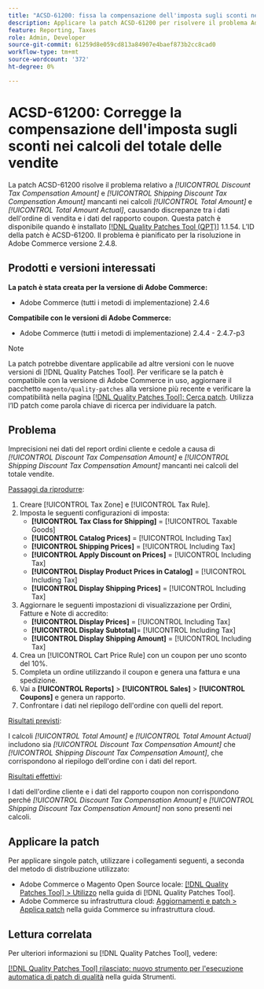```yaml
---
title: "ACSD-61200: fissa la compensazione dell'imposta sugli sconti nei calcoli del totale delle vendite"
description: Applicare la patch ACSD-61200 per risolvere il problema Adobe Commerce per cui *[!UICONTROL Discount Tax Compensation Amount]* e *[!UICONTROL Shipping Discount Tax Compensation Amount]* mancano dai calcoli del totale vendite, causando discrepanze tra i dati dell'ordine cliente e i dati del rapporto coupon.
feature: Reporting, Taxes
role: Admin, Developer
source-git-commit: 61259d8e059cd813a84907e4baef873b2cc8cad0
workflow-type: tm+mt
source-wordcount: '372'
ht-degree: 0%

---
```


# ACSD-61200: Corregge la compensazione dell&#39;imposta sugli sconti nei calcoli del totale delle vendite

La patch ACSD-61200 risolve il problema relativo a *[!UICONTROL Discount Tax Compensation Amount]* e *[!UICONTROL Shipping Discount Tax Compensation Amount]* mancanti nei calcoli *[!UICONTROL Total Amount]* e *[!UICONTROL Total Amount Actual]*, causando discrepanze tra i dati dell&#39;ordine di vendita e i dati del rapporto coupon. Questa patch è disponibile quando è installato [[!DNL Quality Patches Tool (QPT)]](/help/tools/quality-patches-tool/quality-patches-tool-to-self-serve-quality-patches.md) 1.1.54. L’ID della patch è ACSD-61200. Il problema è pianificato per la risoluzione in Adobe Commerce versione 2.4.8.

## Prodotti e versioni interessati

**La patch è stata creata per la versione di Adobe Commerce:**

- Adobe Commerce (tutti i metodi di implementazione) 2.4.6

**Compatibile con le versioni di Adobe Commerce:**

- Adobe Commerce (tutti i metodi di implementazione) 2.4.4 - 2.4.7-p3

>[!NOTE]
>
>La patch potrebbe diventare applicabile ad altre versioni con le nuove versioni di [!DNL Quality Patches Tool]. Per verificare se la patch è compatibile con la versione di Adobe Commerce in uso, aggiornare il pacchetto `magento/quality-patches` alla versione più recente e verificare la compatibilità nella pagina [[!DNL Quality Patches Tool]: Cerca patch](https://experienceleague.adobe.com/tools/commerce-quality-patches/index.html). Utilizza l’ID patch come parola chiave di ricerca per individuare la patch.

## Problema

Imprecisioni nei dati del report ordini cliente e cedole a causa di *[!UICONTROL Discount Tax Compensation Amount]* e *[!UICONTROL Shipping Discount Tax Compensation Amount]* mancanti nei calcoli del totale vendite.

<u>Passaggi da riprodurre</u>:

1. Creare [!UICONTROL Tax Zone] e [!UICONTROL Tax Rule].
1. Imposta le seguenti configurazioni di imposta:
   - **[!UICONTROL Tax Class for Shipping]** = [!UICONTROL Taxable Goods]
   - **[!UICONTROL Catalog Prices]** = [!UICONTROL Including Tax]
   - **[!UICONTROL Shipping Prices]** = [!UICONTROL Including Tax]
   - **[!UICONTROL Apply Discount on Prices]** = [!UICONTROL Including Tax]
   - **[!UICONTROL Display Product Prices in Catalog]** = [!UICONTROL Including Tax]
   - **[!UICONTROL Display Shipping Prices]** = [!UICONTROL Including Tax]
1. Aggiornare le seguenti impostazioni di visualizzazione per Ordini, Fatture e Note di accredito:
   - **[!UICONTROL Display Prices]** = [!UICONTROL Including Tax]
   - **[!UICONTROL Display Subtotal]**= [!UICONTROL Including Tax]
   - **[!UICONTROL Display Shipping Amount]** = [!UICONTROL Including Tax]
1. Crea un [!UICONTROL Cart Price Rule] con un coupon per uno sconto del 10%.
1. Completa un ordine utilizzando il coupon e genera una fattura e una spedizione.
1. Vai a **[!UICONTROL Reports]** > **[!UICONTROL Sales]** > **[!UICONTROL Coupons]** e genera un rapporto.
1. Confrontare i dati nel riepilogo dell&#39;ordine con quelli del report.

<u>Risultati previsti</u>:

I calcoli *[!UICONTROL Total Amount]* e *[!UICONTROL Total Amount Actual]* includono sia *[!UICONTROL Discount Tax Compensation Amount]* che *[!UICONTROL Shipping Discount Tax Compensation Amount]*, che corrispondono al riepilogo dell&#39;ordine con i dati del report.

<u>Risultati effettivi</u>:

I dati dell&#39;ordine cliente e i dati del rapporto coupon non corrispondono perché *[!UICONTROL Discount Tax Compensation Amount]* e *[!UICONTROL Shipping Discount Tax Compensation Amount]* non sono presenti nei calcoli.

## Applicare la patch

Per applicare singole patch, utilizzare i collegamenti seguenti, a seconda del metodo di distribuzione utilizzato:

- Adobe Commerce o Magento Open Source locale: [[!DNL Quality Patches Tool] > Utilizzo](/help/tools/quality-patches-tool/usage.md) nella guida di [!DNL Quality Patches Tool].
- Adobe Commerce su infrastruttura cloud: [Aggiornamenti e patch > Applica patch](https://experienceleague.adobe.com/docs/commerce-cloud-service/user-guide/develop/upgrade/apply-patches.html) nella guida Commerce su infrastruttura cloud.

## Lettura correlata

Per ulteriori informazioni su [!DNL Quality Patches Tool], vedere:

[[!DNL Quality Patches Tool] rilasciato: nuovo strumento per l&#39;esecuzione automatica di patch di qualità](https://experienceleague.adobe.com/en/docs/commerce-knowledge-base/kb/announcements/commerce-announcements/magento-quality-patches-released-new-tool-to-self-serve-quality-patches) nella guida Strumenti.
